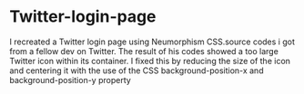 # Twitter-login-page
I recreated a Twitter login page using Neumorphism CSS.source codes i got from a fellow dev on Twitter.
The result of his codes showed a too large Twitter icon within its container. I fixed this by reducing the size of the icon and centering it with the use of the CSS background-position-x and background-position-y property

